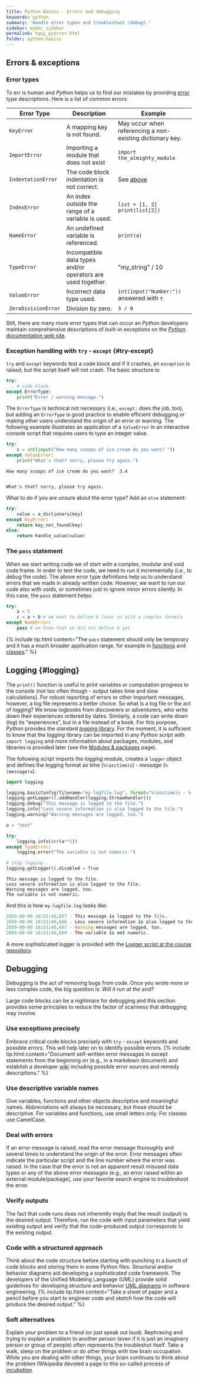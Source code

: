 ```yaml
---
title: Python Basics - Errors and debugging
keywords: python
summary: "Handle error types and troubleshoot (debug)."
sidebar: mydoc_sidebar
permalink: hypy_pyerror.html
folder: python-basics
---
```


## Errors & exceptions

### Error types

To err is human and *Python* helps us to find our mistakes by providing [error](https://docs.python.org/3/tutorial/errors.html) type descriptions. Here is a list of common errors:

| Error Type          | Description                                                 | Example                                                   |
|---------------------|-------------------------------------------------------------|-----------------------------------------------------------|
| `KeyError`          | A mapping key is not found.                                 | May occur when referencing a non-existing dictionary key. |
| `ImportError`       | Importing a module that does not exist                      | `import the_almighty_module`                             |
| `IndentationError`  | The code block indentation is not correct.                  | See [above](#indent)                                      |
| `IndexError`        | An index outside the range of a variable is used.           | `list = [1, 2]  print(list[2])`                           |
| `NameError`         | An undefined variable is referenced.                        | `print(a)`                                                |
| `TypeError`         | Incompatible data types and/or operators are used together. | "my_string" / 10                                          |
| `ValueError`        | Incorrect data type used.                                   | `int(input("Number:"))` answered with `t`                 |
| `ZeroDivisionError` | Division by zero.                                           | `3 / 0`                                                   |

Still, there are many more error types that can occur an *Python* developers maintain comprehensive descriptions of built-in exceptions on the [*Python* documentation web site](https://docs.python.org/3.8/library/exceptions.html).


### Exception handling with `try` - `except` {#try-except}
`try` and `except` keywords test a code block and if it crashes, an `exception` is raised, but the script itself will not crash. The basic structure is:


```python
try:
    # code block
except ErrorType:
    print("Error / warning message.")
```

The `ErrorType` is technical not necessary (i.e., `except:` does the job, too), but adding an `ErrorType` is good practice to enable efficient debugging or making other users understand the origin of an error or warning. The following example illustrates an application of a `ValueError` in an interactive console script that requires users to type an integer value.


```python
try:
    x = int(input("How many scoops of ice cream do you want? "))
except ValueError:
    print("What's that? sorry, please try again.")
```

    How many scoops of ice cream do you want?  3.4
    

    What's that? sorry, please try again.
    

What to do if you are unsure about the error type? Add an `else` statement:


```python
try:
    value = a_dictionary[key]
except KeyError:
    return key_not_found(key)
else:
    return handle_value(value)
```

### The `pass` statement
When we start writing code we of start with a complex, modular and void code frame. In order to test the code, we need to run it incrementally (i.e., to debug the code). The above error type definitions help us to understand errors that we made in already written code. However, we want to run our code also with voids, or sometimes just to ignore minor errors silently. In this case, the `pass` statement helps:


```python
try:
    a = 5
    c = a + b # we want to define b later on with a complex formula
except NameError:
    pass # we know that we did not define b yet
```

{% include tip.html content="The `pass` statement should only be temporary and it has a much broader application range, for example in [functions](hypy_pyfun.html) and [classes](hypy_classes.html)." %}

## Logging {#logging}

The `print()` function is useful to print variables or computation progress to the console (not too often though - output takes time and slow calculations). For robust reporting of errors or other important messages, however, a log file represents a better choice. So what is a log file or the act of logging? We know logbooks from discoverers or adventurers, who write down their experiences ordered by dates. Similarly, a code can write down (*log*) its "experiences", but in a file instead of a book. For this purpose, *Python* provides the standard [*logging* library](https://docs.python.org/3/howto/logging.html). For the moment, it is sufficient to know that the *logging* library can be imported in any *Python* script with `import logging` and more information about packages, modules, and libraries is provided later (see the [Modules & packages](hypy_pckg.html) page).

The following script imports the *logging* module, creates a `logger` object and defines the logging format as *time* (`%(asctime)s`) - *message* (`%(message)s`). 



```python
import logging

logging.basicConfig(filename="my-logfile.log", format="%(asctime)s - %(message)s", level=logging.DEBUG)
logging.getLogger().addHandler(logging.StreamHandler())
logging.debug("This message is logged to the file.")
logging.info("Less severe information is also logged to the file.")
logging.warning("Warning messages are logged, too.")

a = "text"

try:
    logging.info(str(a**2))
except TypeError:
    logging.error("The variable is not numeric.")

# stop logging
logging.getLogger().disabled = True
```

    This message is logged to the file.
    Less severe information is also logged to the file.
    Warning messages are logged, too.
    The variable is not numeric.
    

And this is how `my-logfile.log` looks like:


```python
2050-00-00 18:51:46,657 - This message is logged to the file.
2050-00-00 18:51:46,666 - Less severe information is also logged to the file.
2050-00-00 18:51:46,667 - Warning messages are logged, too.
2050-00-00 18:51:46,669 - The variable is not numeric.
```

A more sophisticated logger is provided with the [Logger script at the course repository](https://github.com/hydro-informatics/material-py-codes/raw/master/logging/Logger.py). 

## Debugging

Debugging is the act of removing bugs from code. Once you wrote more or less complex code, the big question is: *Will it run at the end?*

Large code blocks can be a nightmare for debugging and this section provides some principles to reduce the factor of scariness that debugging may involve.

### Use exceptions precisely 
Embrace critical code blocks precisely with `try` - `except` keywords and possible errors. This will help later on to identify possible errors.
{% include tip.html content="Document self-written error messages in except statements from the beginning on (e.g., in a markdown document) and establish a developer [wiki](hy_documentation.html) including possible error sources and remedy descriptions." %}

### Use descriptive variable names
Give variables, functions and other objects descriptive and meaningful names. Abbreviations will always be necessary, but those should be descriptive. For variables and functions, use small letters only. For classes use CamelCase.

### Deal with errors
If an error message is raised, read the error message thoroughly and several times to understand the origin of the error. Error messages often indicate the particular script and the line number where the error was raised. In the case that the error is not an apparent result misused data types or any of the above error messages (e.g., an error raised within an external module/package), use your favorite search engine to troubleshoot the error.

### Verify outputs
The fact that code runs does not inherently imply that the result (output) is the desired output. Therefore, run the code with input parameters that yield existing output and verify that the code-produced output corresponds to the existing output.

### Code with a structured approach
Think about the code structure before starting with punching in a bunch of code blocks and storing them in some *Python* files. Structural and/or behavior diagrams aid developing a sophisticated code framework. The developers of the Unified Modeling Language (UML) provide solid guidelines for developing structure and behavior [UML diagrams](https://en.wikipedia.org/wiki/Unified_Modeling_Language#Diagrams) in software engineering.
{% include tip.html content="Take a sheet of paper and a pencil before you start to engineer code and sketch how the code will produce the desired output." %}

### Soft alternatives
Explain your problem to a friend (or just speak out loud). Rephrasing and trying to explain a problem to another person (even if it is just an imaginery person or group of people) often represents the troubleshot itself.
Take a walk, sleep on the problem or do other things with low brain occupation. While you are dealing with other things, your brain continues to think about the problem (Wikipedia devoted a page to this so-called process of [*incubation*](https://en.wikipedia.org/wiki/Incubation_(psychology)).
